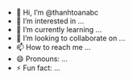 - 👋 Hi, I’m @thanhtoanabc
- 👀 I’m interested in ...
- 🌱 I’m currently learning ...
- 💞️ I’m looking to collaborate on ...
- 📫 How to reach me ...
- 😄 Pronouns: ...
- ⚡ Fun fact: ...

<!---
thanhtoanabc/thanhtoanabc is a ✨ special ✨ repository because its `README.md` (this file) appears on your GitHub profile.
You can click the Preview link to take a look at your changes.
--->
